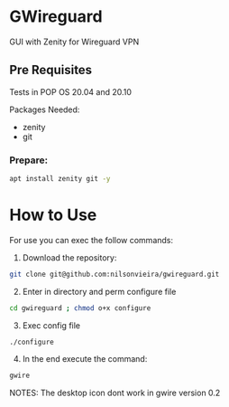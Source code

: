 # GWireguard
GUI with Zenity for Wireguard VPN

## Pre Requisites
Tests in POP OS 20.04 and 20.10

Packages Needed: 
- zenity
- git

### Prepare:
```bash
apt install zenity git -y
```

# How to Use
For use you can exec the follow commands:
1. Download the repository:
```bash
git clone git@github.com:nilsonvieira/gwireguard.git
```
2. Enter in directory and perm configure file
```bash
cd gwireguard ; chmod o+x configure
```
3. Exec config file
```bash
./configure
```
4. In the end execute the command:
```bash
gwire
```
NOTES:
The desktop icon dont work in gwire version 0.2

